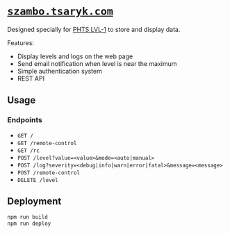 # [`szambo.tsaryk.com`](https://szambo.tsaryk.com)

Designed specially for [PHTS LVL-1] to store and display data.

Features:

- Display levels and logs on the web page
- Send email notification when level is near the maximum
- Simple authentication system
- REST API

## Usage

### Endpoints

- `GET /`
- `GET /remote-control`
- `GET /rc`
- `POST /level?value=<value>&mode=<auto|manual>`
- `POST /log?severity=<debug|info|warn|error|fatal>&message=<message>`
- `POST /remote-control`
- `DELETE /level`

## Deployment

```sh
npm run build
npm run deploy
```

[PHTS LVL-1]: https://github.com/phts/LVL-1
